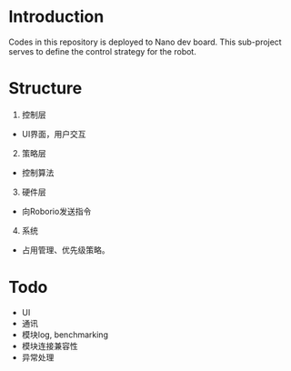 # Introduction 
Codes in this repository is deployed to Nano dev board.
This sub-project serves to define the control strategy for the robot.

# Structure

1. 控制层
- UI界面，用户交互

2. 策略层
- 控制算法

3. 硬件层
- 向Roborio发送指令

4. 系统
- 占用管理、优先级策略。

# Todo

- UI
- 通讯
- 模块log, benchmarking
- 模块连接兼容性
- 异常处理